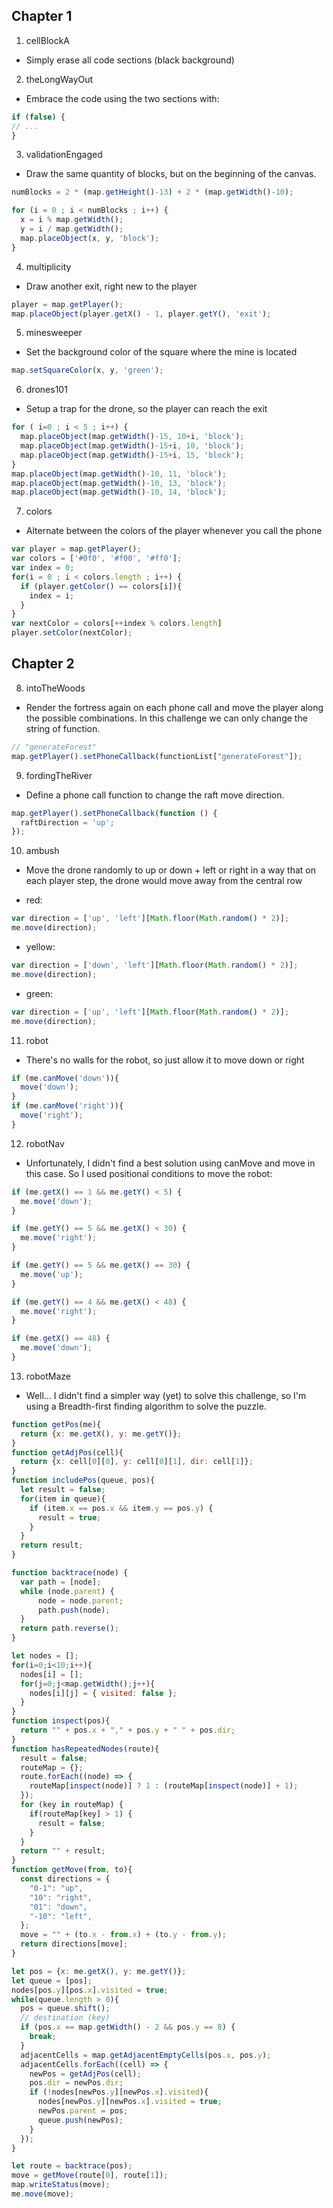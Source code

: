 ## Chapter 1

1. cellBlockA

- Simply erase all code sections (black background)

2. theLongWayOut

- Embrace the code using the two sections with:

```js
if (false) {
// ...
}
```

3. validationEngaged

- Draw the same quantity of blocks, but on the beginning of the canvas.

```js
numBlocks = 2 * (map.getHeight()-13) + 2 * (map.getWidth()-10);

for (i = 0 ; i < numBlocks ; i++) {
  x = i % map.getWidth();
  y = i / map.getWidth();
  map.placeObject(x, y, 'block');
}
```

4. multiplicity

- Draw another exit, right new to the player

```js
player = map.getPlayer();
map.placeObject(player.getX() - 1, player.getY(), 'exit');
```

5. minesweeper

- Set the background color of the square where the mine is located

```js
map.setSquareColor(x, y, 'green');
```

6. drones101

- Setup a trap for the drone, so the player can reach the exit

```js
for ( i=0 ; i < 5 ; i++) {
  map.placeObject(map.getWidth()-15, 10+i, 'block');
  map.placeObject(map.getWidth()-15+i, 10, 'block');
  map.placeObject(map.getWidth()-15+i, 15, 'block');
}
map.placeObject(map.getWidth()-10, 11, 'block');
map.placeObject(map.getWidth()-10, 13, 'block');
map.placeObject(map.getWidth()-10, 14, 'block');
```

7. colors

- Alternate between the colors of the player whenever you call the phone

```js
var player = map.getPlayer();
var colors = ['#0f0', '#f00', '#ff0'];
var index = 0;
for(i = 0 ; i < colors.length ; i++) {
  if (player.getColor() == colors[i]){
    index = i;
  }
}
var nextColor = colors[++index % colors.length]
player.setColor(nextColor);
```

## Chapter 2

8. intoTheWoods

- Render the fortress again on each phone call and move the player along the possible
  combinations. In this challenge we can only change the string of function.

```js
// "generateForest"
map.getPlayer().setPhoneCallback(functionList["generateForest"]);
```

9. fordingTheRiver

- Define a phone call function to change the raft move direction.

```js
map.getPlayer().setPhoneCallback(function () {
  raftDirection = 'up';
});
```

10. ambush

- Move the drone randomly to up or down + left or right in a way that on each player
  step, the drone would move away from the central row

- red:
```js
var direction = ['up', 'left'][Math.floor(Math.random() * 2)];
me.move(direction);
```

- yellow:
```js
var direction = ['down', 'left'][Math.floor(Math.random() * 2)];
me.move(direction);
```

- green:
```js
var direction = ['up', 'left'][Math.floor(Math.random() * 2)];
me.move(direction);
```

11. robot

- There's no walls for the robot, so just allow it to move down or right

```js
if (me.canMove('down')){
  move('down');
}
if (me.canMove('right')){
  move('right');
}
```

12. robotNav

- Unfortunately, I didn't find a best solution using canMove and move in this case.
  So I used positional conditions to move the robot:

```js
if (me.getX() == 1 && me.getY() < 5) {
  me.move('down');
}

if (me.getY() == 5 && me.getX() < 30) {
  me.move('right');
}

if (me.getY() == 5 && me.getX() == 30) {
  me.move('up');
}

if (me.getY() == 4 && me.getX() < 48) {
  me.move('right');
}

if (me.getX() == 48) {
  me.move('down');
}
```

13. robotMaze

- Well... I didn't find a simpler way (yet) to solve this challenge, so I'm using a
  Breadth-first finding algorithm to solve the puzzle.

```js
function getPos(me){
  return {x: me.getX(), y: me.getY()};
}
function getAdjPos(cell){
  return {x: cell[0][0], y: cell[0][1], dir: cell[1]};
}
function includePos(queue, pos){
  let result = false;
  for(item in queue){
    if (item.x == pos.x && item.y == pos.y) {
      result = true;
    }
  }
  return result;
}

function backtrace(node) {
  var path = [node];
  while (node.parent) {
      node = node.parent;
      path.push(node);
  }
  return path.reverse();
}

let nodes = [];
for(i=0;i<10;i++){
  nodes[i] = [];
  for(j=0;j<map.getWidth();j++){
    nodes[i][j] = { visited: false };
  }
}
function inspect(pos){
  return "" + pos.x + "," + pos.y + " " + pos.dir;
}
function hasRepeatedNodes(route){
  result = false;
  routeMap = {};
  route.forEach((node) => {
    routeMap[inspect(node)] ? 1 : (routeMap[inspect(node)] + 1);
  });
  for (key in routeMap) {
    if(routeMap[key] > 1) {
      result = false;
    }
  }
  return "" + result;
}
function getMove(from, to){
  const directions = {
    "0-1": "up",
    "10": "right",
    "01": "down",
    "-10": "left",
  };
  move = "" + (to.x - from.x) + (to.y - from.y);
  return directions[move];
}

let pos = {x: me.getX(), y: me.getY()};
let queue = [pos];
nodes[pos.y][pos.x].visited = true;
while(queue.length > 0){
  pos = queue.shift();
  // destination (key)
  if (pos.x == map.getWidth() - 2 && pos.y == 8) {
    break;
  }
  adjacentCells = map.getAdjacentEmptyCells(pos.x, pos.y);
  adjacentCells.forEach((cell) => {
    newPos = getAdjPos(cell);
    pos.dir = newPos.dir;
    if (!nodes[newPos.y][newPos.x].visited){
      nodes[newPos.y][newPos.x].visited = true;
      newPos.parent = pos;
      queue.push(newPos);
    }
  });
}

let route = backtrace(pos);
move = getMove(route[0], route[1]);
map.writeStatus(move);
me.move(move);
```

